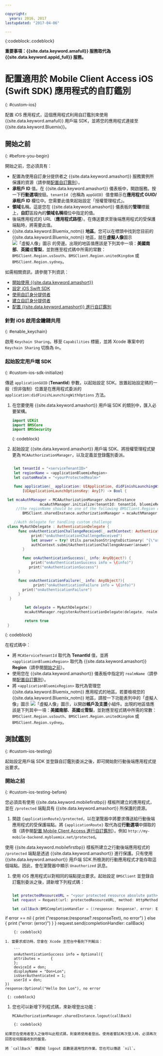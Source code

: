 ```yaml
---

copyright:
  years: 2016, 2017
lastupdated: "2017-04-06"

---
```


{:codeblock:.codeblock}

**重要事項：{{site.data.keyword.amafull}} 服務取代為 {{site.data.keyword.appid_full}} 服務。**

# 配置適用於 Mobile Client Access iOS (Swift SDK) 應用程式的自訂鑑別
{: #custom-ios}

配置 iOS 應用程式，這個應用程式利用自訂鑑別來使用 {{site.data.keyword.amafull}} 用戶端 SDK，並將您的應用程式連接至 {{site.data.keyword.Bluemix}}。  


## 開始之前
{: #before-you-begin}

開始之前，您必須具有：

* 配置為使用自訂身分提供者之 {{site.data.keyword.amashort}} 服務實例所保護的資源（請參閱[配置自訂鑑別](custom-auth-config-mca.html)）。  
* **承租戶 ID** 值。在 {{site.data.keyword.amashort}} 儀表板中，開啟服務。按一下**行動選項**按鈕。`tenantId`（也稱為 `appGUID`）值會顯示在**應用程式 GUID/承租戶 ID** 欄位中。您需要此值來起始設定「授權管理程式」。
* **領域**名稱。這是您在 {{site.data.keyword.amashort}} 儀表板的**管理**標籤上，**自訂**區段內的**領域名稱**欄位中指定的值。
* 後端應用程式的 URL（**應用程式路徑**）。在傳送要求至後端應用程式的受保護端點時，將需要此值。
* {{site.data.keyword.Bluemix_notm}} **地區**。您可以在標頭中找到您目前的 {{site.data.keyword.Bluemix_notm}} 地區，就在**虛擬人像**圖示 ![「虛擬人像」圖示](images/face.jpg "「虛擬人像」圖示") 的旁邊。出現的地區值應該是下列其中一項：**美國南部**、**英國**或**雪梨**，並對應至程式碼中所需的常數：`BMSClient.Region.usSouth`、`BMSClient.Region.unitedKingdom` 或 `BMSClient.Region.sydney`。

如需相關資訊，請參閱下列資訊：
 * [開始使用 {{site.data.keyword.amashort}}](index.html)
 * [設定 iOS Swift SDK](getting-started-ios-swift-sdk.html)
 * [使用自訂身分提供者](custom-auth.html)
 * [建立自訂身分提供者](custom-auth-identity-provider.html)
 * [配置 {{site.data.keyword.amashort}} 進行自訂鑑別](custom-auth-config-mca.html)

### 針對 iOS 啟用金鑰鏈共用
{: #enable_keychain}

啟用 `Keychain Sharing`。移至 `Capabilities` 標籤，並將 Xcode 專案中的 `Keychain Sharing` 切換為 `On`。


### 起始設定用戶端 SDK
{: #custom-ios-sdk-initialize}

傳遞 `applicationGUID` (**TenantId**) 參數，以起始設定 SDK。放置起始設定碼的一般（但非強制）位置是在應用程式委派的 `application:didFinishLaunchingWithOptions` 方法。

1. 在您要使用 {{site.data.keyword.amashort}} 用戶端 SDK 的類別中，匯入必要架構。

	```Swift
	import UIKit
	import BMSCore
	import BMSSecurity
	```
	{: codeblock}

1. 起始設定 {{site.data.keyword.amashort}} 用戶端 SDK、將授權管理程式變更為 `MCAAuthorizationManager`，以及定義並登錄鑑別委派。

```Swift

	let tenantId = "<serviceTenantID>"
	let regionName = <applicationBluemixRegion>
	let customRealm = "<yourProtectedRealm>"

	func application(_ application: UIApplication, didFinishLaunchingWithOptions launchOptions: 
		[UIApplicationLaunchOptionsKey: Any]?) -> Bool {

 let mcaAuthManager = MCAAuthorizationManager.sharedInstance
	    		mcaAuthManager.initialize(tenantId: tenantId, bluemixRegion: regionName)
	 //the regionName should be one of the following BMSClient.Region constants: BMSClient.Region.usSouth, BMSClient.Region.unitedKingdom, or BMSClient.Region.sydney   
		BMSClient.sharedInstance.authorizationManager = mcaAuthManager

	//Auth delegate for handling custom challenge
 class MyAuthDelegate : AuthenticationDelegate {
      func onAuthenticationChallengeReceived(_ authContext: AuthenticationContext, challenge: AnyObject){
		    print("onAuthenticationChallengeReceived")
		    let answer = try? Utils.parseJsonStringtoDictionary( "{\"userName\":\"" + "test" + "\",\"password\":\"" + "test" + "\"}")
			authContext.submitAuthenticationChallengeAnswer(answer)
		}

		func onAuthenticationSuccess(_ info: AnyObject?) {
		    print("onAuthenticationSuccess info = \(info)")
           print("onAuthenticationSuccess")
      }

      func onAuthenticationFailure(_ info: AnyObject?){
		     print("onAuthenticationFailure info = \(info)")
        print("onAuthenticationFailure")
      }
  }

	     let delegate = MyAuthDelegate()
	     mcaAuthManager.registerAuthenticationDelegate(delegate, realm: customRealm)

	     return true
 }
 ```
{: codeblock}

在程式碼中：
* 將 `MCAServiceTenantId` 取代為 **TenantId** 值，並將 `<applicationBluemixRegion>` 取代為 {{site.data.keyword.amashort}} **Region**（請參閱[開始之前](##before-you-begin)）。
* 使用您在 {{site.data.keyword.amashort}} 儀表板中指定的 `realmName`（請參閱[配置自訂鑑別](custom-auth-config-mca.html)）。
* 將 `<applicationBluemixRegion>` 取代為管理您 {{site.data.keyword.Bluemix_notm}} 應用程式的地區。若要檢視您的 {{site.data.keyword.Bluemix_notm}} 地區，請按一下功能表列中的「虛擬人像」圖示 ![「虛擬人像」圖示](images/face.jpg "「虛擬人像」圖示")，以開啟**帳戶及支援**小組件。出現的地區值應該是下列其中一項：**美國南部**、**英國**或**雪梨**，並對應至程式碼中所需的常數：`BMSClient.Region.usSouth`、`BMSClient.Region.unitedKingdom` 或 `BMSClient.Region.sydney`。


## 測試鑑別
{: #custom-ios-testing}

起始設定用戶端 SDK 並登錄自訂鑑別委派之後，即可開始對行動後端應用程式提出要求。

### 開始之前
{: #custom-ios-testing-before}

 您必須具有使用 {{site.data.keyword.mobilefirstbp}} 樣板所建立的應用程式，並在 `/protected` 端點具有 {{site.data.keyword.amashort}} 所保護的資源。

1. 開啟 `{applicationRoute}/protected`，以在瀏覽器中將要求傳送給行動後端應用程式的受保護端點。將 `{applicationRoute}` 取代為從**行動選項**中擷取的值（請參閱[配置 Mobile Client Access 進行自訂鑑別](#custom-auth-ios-configmca)）。例如 `http://my-mobile-backend.mybluemix.net/protected`。

 使用 {{site.data.keyword.mobilefirstbp}} 樣板所建立之行動後端應用程式的 `/protected` 端點是透過 {{site.data.keyword.amashort}} 進行保護。只有使用 {{site.data.keyword.amashort}} 用戶端 SDK 所檢測的行動應用程式才能存取這個端點。因此，會在瀏覽器中顯示 `Unauthorized` 訊息。

1. 使用 iOS 應用程式以對相同的端點提出要求。起始設定 `BMSClient` 並登錄自訂鑑別委派之後，請新增下列程式碼：

    ```Swift

	let protectedResourceURL = "<your protected resource absolute path>"
	let request = Request(url: protectedResourceURL, method: HttpMethod.GET)

	let callBack:BMSCompletionHandler = {(response: Response?, error: Error?) in
  if error == nil {
          print ("response:\(response?.responseText), no error")
 } else {
    print ("error: \(error)")
  }
 }
	request.send(completionHandler: callBack)
 ```
     {: codeblock}

1. 當要求成功時，您會在 Xcode 主控台中看到下列輸出：

	 ```
	 onAuthenticationSuccess info = Optional({
     attributes =     {
     };
     deviceId = don;
     displayName = "Don+Lon";
     isUserAuthenticated = 1;
     userId = don;
 })
 response:Optional("Hello Don Lon"), no error
 ```
	 {: codeblock}

1. 您也可以新增下列程式碼，來新增登出功能：

	 ```
	 MCAAuthorizationManager.sharedInstance.logout(callBack)
 ```
	 {: codeblock}

 如果您在使用者登入之後呼叫此程式碼，則會將使用者登出。使用者嘗試再次登入時，必須再次回答從伺服器收到的盤查。

 將 `callBack` 傳遞給 logout 函數是選用性的作業。您也可以傳遞 `nil`。
